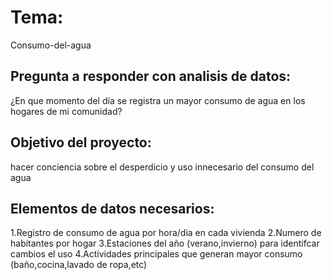 # Tema:
Consumo-del-agua
## Pregunta a responder con analisis de datos:
¿En que momento del día se registra un mayor consumo de agua en los hogares de mi comunidad?
## Objetivo del proyecto:
hacer conciencia sobre el desperdicio y uso innecesario del consumo del agua 
## Elementos de datos necesarios:
1.Registro de consumo de agua por hora/dia en cada vivienda 
2.Numero de habitantes por hogar 
3.Estaciones del año (verano,invierno) para identifcar cambios el uso 
4.Actividades principales que generan mayor consumo (baño,cocina,lavado de ropa,etc)
